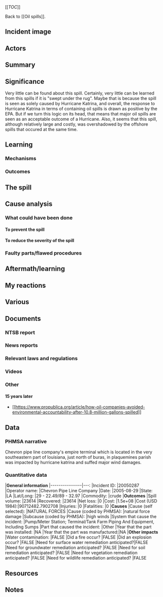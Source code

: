 [[_TOC_]]

Back to [[Oil spills]].

## Incident image

## Actors

## Summary

## Significance

Very little can be found about this spill. Certainly, very little can be learned from this spills if it is "swept under the rug". Maybe that is because the spill is seen as solely caused by Hurricane Katrina, and overall, the response to Hurricane Katrina in terms of containing oil spills is drawn as positive by the EPA. But if we turn this logic on its head, that means that major oil spills are seen as an acceptable outcome of a Hurricane. Also, it seems that this spill, although relatively large and costly, was overshadowed by the offshore spills that occured at the same time. 

## Learning

### Mechanisms

### Outcomes

## The spill

## Cause analysis

### What could have been done

#### To prevent the spill

#### To reduce the severity of the spill

### Faulty parts/flawed procedures

## Aftermath/learning

## My reactions

## Various

## Documents

### NTSB report

### News reports

### Relevant laws and regulations

### Videos

### Other

#### 15 years later

* [[https://www.propublica.org/article/how-oil-companies-avoided-environmental-accountability-after-10.8-million-gallons-spilled]]

## Data

### PHMSA narrative

Chevron pipe line company's empire terminal which is located in the very southeastern part of louisiana, just north of buras, in plaquemines parish was impacted by hurricane katrina and suffed major wind damages.

### Quantitative data

|**General information**
|----------------|---:
|Incident ID:    |20050287
|Operator name:  |Chevron Pipe Line Company
|Date:           |2005-08-29
|State:          |LA
|Lat/Long:       |29 - 22.49/89 - 32.97
|Commodity:      |crude
|**Outcomes**
|Spill volume:   |23614
|Recovered:      |23614
|Net loss:       |0
|Cost:           |1.5e+08
|Cost (USD 1984):|90712482.7902708
|Injuries:       |0
|Fatalities:     |0
|**Causes**
|Cause (self selected):              |NATURAL FORCES
|Cause (coded by PHMSA):             |natural force damage
|Subcause (coded by PHMSA):          |high winds
|System that cause the incident:     |Pump/Meter Station; Terminal/Tank Farm Piping And Equipment, Including Sumps
|Part that caused the incident:      |Other
|Year that the part was installed:   |NA
|Year that the part was manufactured:|NA
|**Other impacts**
|Water contamination:                           |FALSE
|Did a fire occur?                              |FALSE
|Did an explosion occur?                        |FALSE
|Need for surface water remediation anticipated?|FALSE
|Need for groundwater remediation anticipated?  |FALSE
|Need for soil remediation anticipated?         |FALSE
|Need for vegetation remediation anticipated?   |FALSE
|Need for wildlife remediation anticipated?     |FALSE

## Resources

## Notes
